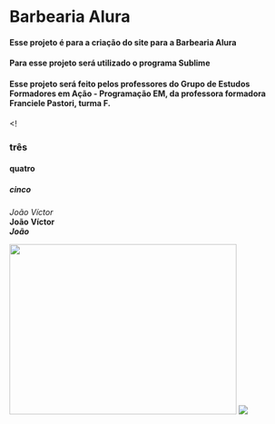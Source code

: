# Barbearia Alura
#### Esse projeto é para a criação do site para a Barbearia Alura
#### Para esse projeto será utilizado o programa Sublime
#### Esse projeto será feito pelos professores do Grupo de Estudos Formadores em Ação - Programação EM, da professora formadora Franciele Pastori, turma F.












<!
### três
#### quatro
##### cinco

_João_ _Víctor_\
**João** **Víctor**\
***João***

[<img src="images/myimage.png" width="400" height="300">](https://www.instagram.com/jvsbueno/)
[![](https://img.shields.io/badge/Instagram-E4405F?style=for-the-badge&logo=instagram&logoColor=white)](https://www.instagram.com/jvsbueno/)
>

